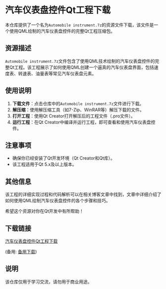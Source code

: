 # 汽车仪表盘控件Qt工程下载

本仓库提供了一个名为`Automobile instrument.7z`的资源文件下载，该文件是一个使用QML绘制的汽车仪表盘控件的完整Qt工程压缩包。

## 资源描述

`Automobile instrument.7z`文件包含了使用QML技术绘制的汽车仪表盘控件的完整Qt工程。该工程展示了如何使用QML创建一个逼真的汽车仪表盘界面，包括速度表、转速表、油量表等常见汽车仪表盘元素。

## 使用说明

1. **下载文件**：点击仓库中的`Automobile instrument.7z`文件进行下载。
2. **解压缩**：使用解压缩工具（如7-Zip、WinRAR等）解压下载的文件。
3. **打开工程**：使用Qt Creator打开解压后的工程文件（.pro文件）。
4. **运行工程**：在Qt Creator中编译并运行工程，即可查看和使用汽车仪表盘控件。

## 注意事项

- 确保你已经安装了Qt开发环境（Qt Creator和Qt库）。
- 该工程适用于Qt 5.x及以上版本。

## 其他信息

该工程的详细实现过程和代码解析可以在相关博客文章中找到，文章中详细介绍了如何使用QML绘制汽车仪表盘控件的各个步骤和技巧。

希望这个资源对你在Qt开发中有所帮助！

## 下载链接
[汽车仪表盘控件Qt工程下载](https://pan.quark.cn/s/e8194be46a99) 

(备用: [备用下载](https://pan.baidu.com/s/17LYtUfviWEBPHq8cAp6YVA?pwd=1234))

## 说明

该仓库仅用于学习交流，请勿用于商业用途。
